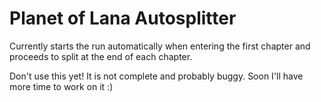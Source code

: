 Planet of Lana Autosplitter
===========================

Currently starts the run automatically when entering the first chapter and proceeds to split at the end of each chapter.

Don't use this yet! It is not complete and probably buggy. Soon I'll have more time to work on it :)